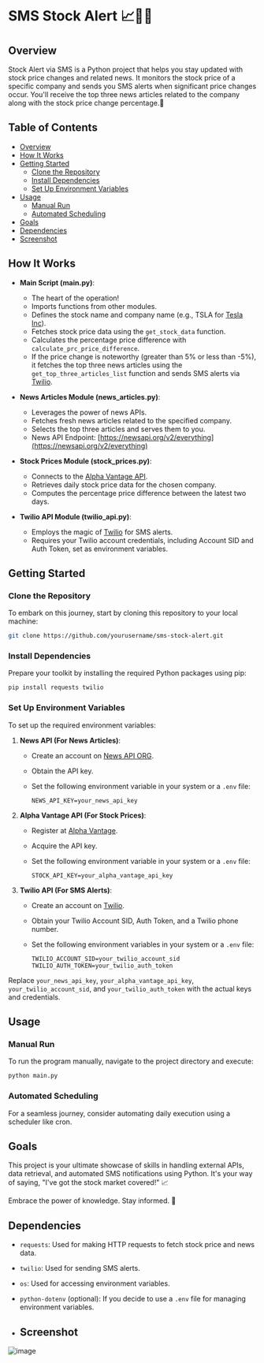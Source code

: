# SMS Stock Alert 📈🚀📰

## Overview

Stock Alert via SMS is a Python project that helps you stay updated with stock price changes and related news. It monitors the stock price of a specific company and sends you SMS alerts when significant price changes occur. You'll receive the top three news articles related to the company along with the stock price change percentage.🚀


## Table of Contents

- [Overview](#overview)
- [How It Works](#how-it-works)
- [Getting Started](#getting-started)
  - [Clone the Repository](#clone-the-repository)
  - [Install Dependencies](#install-dependencies)
  - [Set Up Environment Variables](#set-up-environment-variables)
- [Usage](#usage)
  - [Manual Run](#manual-run)
  - [Automated Scheduling](#automated-scheduling)
- [Goals](#goals)
- [Dependencies](#dependencies)
- [Screenshot](#screenshot)

## How It Works

- **Main Script (main.py)**:
  - The heart of the operation!
  - Imports functions from other modules.
  - Defines the stock name and company name (e.g., TSLA for [Tesla Inc](https://www.tesla.com/)).
  - Fetches stock price data using the `get_stock_data` function.
  - Calculates the percentage price difference with `calculate_prc_price_difference`.
  - If the price change is noteworthy (greater than 5% or less than -5%), it fetches the top three news articles using the `get_top_three_articles_list` function and sends SMS alerts via [Twilio](https://www.twilio.com/).

- **News Articles Module (news_articles.py)**:
  - Leverages the power of news APIs.
  - Fetches fresh news articles related to the specified company.
  - Selects the top three articles and serves them to you.
  - News API Endpoint: [https://newsapi.org/v2/everything](https://newsapi.org/v2/everything)

- **Stock Prices Module (stock_prices.py)**:
  - Connects to the [Alpha Vantage API](https://www.alphavantage.co/).
  - Retrieves daily stock price data for the chosen company.
  - Computes the percentage price difference between the latest two days.

- **Twilio API Module (twilio_api.py)**:
  - Employs the magic of [Twilio](https://www.twilio.com/) for SMS alerts.
  - Requires your Twilio account credentials, including Account SID and Auth Token, set as environment variables.

## Getting Started

### Clone the Repository

To embark on this journey, start by cloning this repository to your local machine:


  ```sh
  git clone https://github.com/yourusername/sms-stock-alert.git
  ```
### Install Dependencies

Prepare your toolkit by installing the required Python packages using pip:
  ```sh
  pip install requests twilio
  ```
### Set Up Environment Variables

To set up the required environment variables:

1. **News API (For News Articles)**:
   - Create an account on [News API ORG](https://newsapi.org/).
   - Obtain the API key.
   - Set the following environment variable in your system or a `.env` file:

     ```
     NEWS_API_KEY=your_news_api_key
     ```

2. **Alpha Vantage API (For Stock Prices)**:
   - Register at [Alpha Vantage](https://www.alphavantage.co/).
   - Acquire the API key.
   - Set the following environment variable in your system or a `.env` file:

     ```
     STOCK_API_KEY=your_alpha_vantage_api_key
     ```

3. **Twilio API (For SMS Alerts)**:
   - Create an account on [Twilio](https://www.twilio.com/).
   - Obtain your Twilio Account SID, Auth Token, and a Twilio phone number.
   - Set the following environment variables in your system or a `.env` file:

     ```
     TWILIO_ACCOUNT_SID=your_twilio_account_sid
     TWILIO_AUTH_TOKEN=your_twilio_auth_token
     ```

Replace `your_news_api_key`, `your_alpha_vantage_api_key`, `your_twilio_account_sid`, and `your_twilio_auth_token` with the actual keys and credentials.

## Usage

### Manual Run

To run the program manually, navigate to the project directory and execute:
  ```sh
  python main.py
  ```
### Automated Scheduling

For a seamless journey, consider automating daily execution using a scheduler like cron.

## Goals

This project is your ultimate showcase of skills in handling external APIs, data retrieval, and automated SMS notifications using Python. It's your way of saying, "I've got the stock market covered!" 📈

Embrace the power of knowledge. Stay informed. 🚀

## Dependencies

- `requests`: Used for making HTTP requests to fetch stock price and news data.
- `twilio`: Used for sending SMS alerts.
- `os`: Used for accessing environment variables.
- `python-dotenv` (optional): If you decide to use a `.env` file for managing environment variables.

- ## Screenshot

![image](https://github.com/asvilen/sms-stock-alert/assets/47661156/9ebeda42-b8f8-4858-bbf3-db9fbe3386a7)

